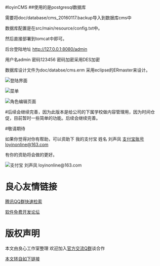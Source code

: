 #loyinCMS
##使用的是postgresql数据库

需要将doc/database/cms_20160117.backup导入到数据库cms中

数据库配置是在src/main/resource/config.txt中。

然后直接部署到tomcat中即可。

后台登陆地址 http://127.0.0.1:8080/admin 

用户名admin 密码123456 密码加密采用DES加密

数据库设计文件为doc/databse/cms.erm 采用eclipse的ERmaster来设计。

![登陆界面](http://git.oschina.net/uploads/images/2016/0117/181846_21a63e9c_5147.jpeg "登陆界面")

![菜单](http://git.oschina.net/uploads/images/2016/0117/181913_ffb4ed75_5147.jpeg "菜单")

![角色编辑页面](http://git.oschina.net/uploads/images/2016/0117/181937_c590eddd_5147.jpeg "角色编辑页面")

#后续会继续完善，因为此版本是给公司的下属学校做内容管理用，因为时间仓促，目前暂时一些简单的功能。后续会继续完善。

#敬请期待

如果你觉得对你有帮助，可以资助下 我的支付宝 姓名 刘声凤 支付宝账号loyinonline@163.com

有你的资助将会做的更好。

![](http://git.oschina.net/uploads/images/2016/0117/175106_70f252fb_5147.jpeg "支付宝 刘声凤 loyinonline@163.com")


 # 良心友情链接

[腾讯QQ群快速检索](http://u.720life.cn/s/8cf73f7c)

[软件免费开发论坛](http://u.720life.cn/s/bbb01dc0)

# 版权声明 

本文由良心工作室整理 欢迎加入[官方交流Q群](https://u.720life.cn/s/f2316816)谈合作

[本文转自如下链接](http://u.720life.cn/g/2e71d0f0a5c601172267ba20d3a43c6e705777474bcdaa0704c14a5ea49ad8a4ce7de07a70c82b2731de285f0a6910cbd144a19686d09c2795a9a67c32dc0158)